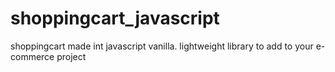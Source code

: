 # shoppingcart_javascript
shoppingcart made int javascript vanilla.
lightweight library to add to your e-commerce project
